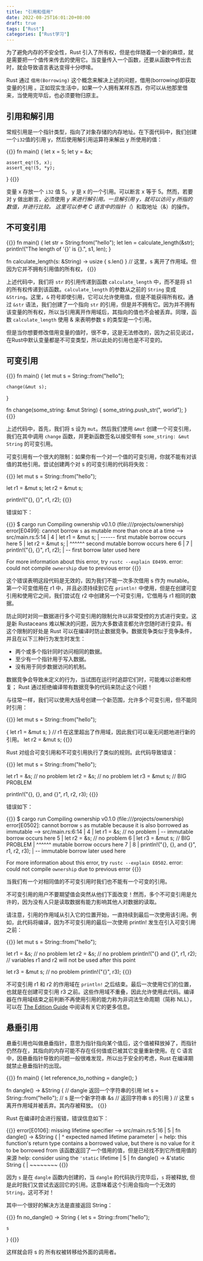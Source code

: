 ```yaml
---
title: "引用和借用"
date: 2022-08-25T16:01:20+08:00
draft: true
tags: ["Rust"]
categories: ["Rust学习"]
---
```


为了避免内存的不安全性，Rust 引入了所有权，但是也伴随着一个新的麻烦，就是需要把一个值传来传去的使用它。当变量传入一个函数，还要从函数中传出去时，就会导致语言表达变得十分啰嗦。

Rust 通过 `借用(Borrowing)` 这个概念来解决上述的问题，借用(borrowing)即获取变量的引用 。正如现实生活中，如果一个人拥有某样东西，你可以从他那里借来，当使用完毕后，也必须要物归原主。

## 引用和解引用

常规引用是一个指针类型，指向了对象存储的内存地址。在下面代码中，我们创建一个`i32`值的引用 y，然后使用解引用运算符来解出 y 所使用的值：

{{<highlight rust>}}
fn main() {
    let x = 5;
    let y = &x;

    assert_eq!(5, x);
    assert_eq!(5, *y);
}
{{</highlight>}}

变量 x 存放一个 `i32` 值 5。 y 是 x 的一个引用。可以断言 x 等于 5。然而，若要对 y 做出断言，必须使用 *y 来进行解引用。一旦解引用 y，就可以访问 y 所指的数值，并进行比较。 这里可以参考 C 语言中的指针（*）和取地址（&）的操作。

## 不可变引用

{{<highlight rust>}}
fn main() {
    let str = String:from("hello");
    let len = calculate_length(&str);
    println!("The length of '{}' is {}.", s1, len);
}

fn calculate_length(s: &String) -> usize {
    s.len()
} // 这里，s 离开了作用域。但因为它并不拥有引用值的所有权，
{{</highlight>}}

上述代码中，我们将 `str` 的引用传递到函数 `calculate_length` 中，而不是将 s1 的所有权传递到该函数。`calculate_length` 的参数从之前的 `String` 变成 `&String`。这里，`&` 符号即使引用，它可以允许使用值，但是不能获得所有权。通过 `&str` 语法，我们创建了一个指向 `str` 的引用，但是并不拥有它。因为并不拥有该变量的所有权，所以当引用离开作用域后，其指向的值也不会被丢弃。同理，函数 `calculate_length` 使用 & 来表明参数 s 的类型是一个引用。

但是当你想要修改借用变量的值时，很不幸，这是无法修改的，因为之前见说过，在Rust中默认变量都是不可变类型，所以此处的引用也是不可变的。

## 可变引用

{{<highlight rust>}}
fn main() {
    let mut s = String::from("hello");

    change(&mut s);
}

fn change(some_string: &mut String) {
    some_string.push_str(", world");
}
{{</highlight>}}

上述代码中，首先，我们将 s 设为 `mut`。然后我们使用 `&mut` 创建一个可变引用，我们在其中调用 `change` 函数，并更新函数签名以接受带有 `some_string: &mut String` 的可变引用。

可变引用有一个很大的限制：如果你有一个对一个值的可变引用，你就不能有对该值的其他引用。尝试创建两个对 s 的可变引用的代码将失败：

{{<highlight rust>}}
let mut s = String::from("hello");

let r1 = &mut s;
let r2 = &mut s;

println!("{}, {}", r1, r2);
{{</highlight>}}

错误如下：

{{<highlight shell>}}
$ cargo run
   Compiling ownership v0.1.0 (file:///projects/ownership)
error[E0499]: cannot borrow `s` as mutable more than once at a time
 --> src/main.rs:5:14
  |
4 |     let r1 = &mut s;
  |              ------ first mutable borrow occurs here
5 |     let r2 = &mut s;
  |              ^^^^^^ second mutable borrow occurs here
6 | 
7 |     println!("{}, {}", r1, r2);
  |                        -- first borrow later used here

For more information about this error, try `rustc --explain E0499`.
error: could not compile `ownership` due to previous error
{{</highlight>}}

这个错误表明这段代码是无效的，因为我们不能一次多次借用 s 作为 mutable。第一个可变借用在 r1 中，并且必须持续到它在 `println!` 中使用，但是在创建可变引用和使用它之间，我们尝试在 r2 中创建另一个可变引用，它借用与 r1 相同的数据。

防止同时对同一数据进行多个可变引用的限制允许以非常受控的方式进行突变。这是新 Rustaceans 难以解决的问题，因为大多数语言都允许您随时进行变异。有这个限制的好处是 Rust 可以在编译时防止数据竞争。数据竞争类似于竞争条件，并且在以下三种行为发生时发生：

- 两个或多个指针同时访问相同的数据。
- 至少有一个指针用于写入数据。
- 没有用于同步数据访问的机制。

数据竞争会导致未定义的行为，当试图在运行时追踪它们时，可能难以诊断和修复； Rust 通过拒绝编译带有数据竞争的代码来防止这个问题！

与往常一样，我们可以使用大括号创建一个新范围，允许多个可变引用，但不能同时引用：

{{<highlight rust>}}
let mut s = String::from("hello");

{
    let r1 = &mut s;
} // r1 在这里超出了作用域，因此我们可以毫无问题地进行新的引用。
let r2 = &mut s;
{{</highlight>}}

Rust 对组合可变引用和不可变引用执行了类似的规则。此代码导致错误：

{{<highlight rust>}}
let mut s = String::from("hello");

let r1 = &s; // no problem
let r2 = &s; // no problem
let r3 = &mut s; // BIG PROBLEM

println!("{}, {}, and {}", r1, r2, r3);
{{</highlight>}}

错误如下：

{{<highlight shell>}}
$ cargo run
   Compiling ownership v0.1.0 (file:///projects/ownership)
error[E0502]: cannot borrow `s` as mutable because it is also borrowed as immutable
 --> src/main.rs:6:14
  |
4 |     let r1 = &s; // no problem
  |              -- immutable borrow occurs here
5 |     let r2 = &s; // no problem
6 |     let r3 = &mut s; // BIG PROBLEM
  |              ^^^^^^ mutable borrow occurs here
7 | 
8 |     println!("{}, {}, and {}", r1, r2, r3);
  |                                -- immutable borrow later used here

For more information about this error, try `rustc --explain E0502`.
error: could not compile `ownership` due to previous error
{{</highlight>}}

当我们有一个对相同值的不可变引用时我们也不能有一个可变的引用。

不可变引用的用户不要期望值会突然从他们下面改变！然而，多个不可变引用是允许的，因为没有人只是读取数据有能力影响其他人对数据的读取。

请注意，引用的作用域从引入它的位置开始，一直持续到最后一次使用该引用。例如，此代码将编译，因为不可变引用的最后一次使用 println! 发生在引入可变引用之前：

{{<highlight rust>}}
let mut s = String::from("hello");

let r1 = &s; // no problem
let r2 = &s; // no problem
println!("{} and {}", r1, r2);
// variables r1 and r2 will not be used after this point

let r3 = &mut s; // no problem
println!("{}", r3);
{{</highlight>}}

不可变引用 r1 和 r2 的作用域在 `println!` 之后结束。最后一次使用它们的位置，也就是在创建可变引用 r3 之前。这些作用域不重叠，因此允许使用此代码。编译器在作用域结束之前判断不再使用引用的能力称为非词法生命周期（简称 NLL），可以在 [The Edition Guide](https://doc.rust-lang.org/edition-guide/rust-2018/ownership-and-lifetimes/non-lexical-lifetimes.html) 中阅读有关它的更多信息。

## 悬垂引用

悬垂引用也叫做悬垂指针，意思为指针指向某个值后，这个值被释放掉了，而指针仍然存在，其指向的内存可能不存在任何值或已被其它变量重新使用。在 C 语言中，因悬垂指针导致的问题一般很难发现，所以出于安全的考虑，Rust 在编译期就禁止悬垂指针的出现。

{{<highlight rust>}}
fn main() {
    let reference_to_nothing = dangle();
}

fn dangle() -> &String { // dangle 返回一个字符串的引用
    let s = String::from("hello"); // s 是一个新字符串
    &s // 返回字符串 s 的引用
} // 这里 s 离开作用域并被丢弃。其内存被释放。
{{</highlight>}}

Rust 在编译时会进行报错，错误信息如下：

{{<highlight shell>}}
error[E0106]: missing lifetime specifier
 --> src/main.rs:5:16
  |
5 | fn dangle() -> &String {
  |                ^ expected named lifetime parameter
  |
  = help: this function's return type contains a borrowed value, but there is no value for it to be borrowed from 该函数返回了一个借用的值，但是已经找不到它所借用值的来源
help: consider using the `'static` lifetime
  |
5 | fn dangle() -> &'static String {
  |                ~~~~~~~~
{{</highlight>}}

因为 `s` 是在 `dangle` 函数内创建的，当 `dangle` 的代码执行完毕后，`s` 将被释放, 但是此时我们又尝试去返回它的引用。这意味着这个引用会指向一个无效的 `String`，这可不对！

其中一个很好的解决方法是直接返回 String：

{{<highlight rust>}}
fn no_dangle() -> String {
    let s = String::from("hello");

    s
}
{{</highlight>}}

这样就会将 s 的 所有权被转移给外面的调用者。
